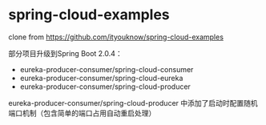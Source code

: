 # spring-cloud-examples
clone from https://github.com/ityouknow/spring-cloud-examples

部分项目升级到Spring Boot 2.0.4：
- eureka-producer-consumer/spring-cloud-consumer
- eureka-producer-consumer/spring-cloud-eureka
- eureka-producer-consumer/spring-cloud-producer

eureka-producer-consumer/spring-cloud-producer 中添加了启动时配置随机端口机制（包含简单的端口占用自动重启处理）
